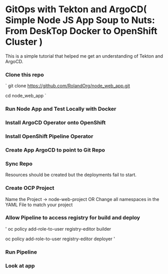 # GitOps with Tekton and ArgoCD( Simple Node JS App Soup to Nuts: From DeskTop Docker to OpenShift Cluster )

This is a simple tutorial that helped me get an understanding of Tekton and ArgoCD.  

### Clone this repo
`
git clone https://github.com/RolandOrg/node_web_app.git

cd node_web_app
`

### Run Node App and Test Locally with Docker 

### Install ArgoCD Operator onto OpenShift 

### Install OpenShift Pipeline Operator 

### Create App ArgoCD to point to Git Repo 

### Sync Repo 
Resources should be created but the deployments fail to start.  

### Create OCP Project 
Name the Project -> node-web-project
OR Change all namespaces in the YAML File to match your project  

### Allow Pipeline to access registry for build and deploy
'
oc policy add-role-to-user registry-editor builder

oc policy add-role-to-user registry-editor deployer
'
### Run Pipeline 

### Look at app 




